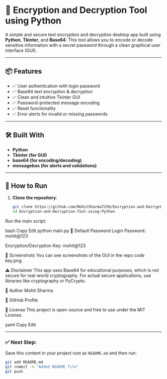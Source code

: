 # 🔐 Encryption and Decryption Tool using Python

A simple and secure text encryption and decryption desktop app built using **Python**, **Tkinter**, and **Base64**. This tool allows you to encode or decode sensitive information with a secret password through a clean graphical user interface (GUI).

---

## 📦 Features

- ✅ User authentication with login password
- ✅ Base64 text encryption & decryption
- ✅ Clean and intuitive Tkinter GUI
- ✅ Password-protected message encoding
- ✅ Reset functionality
- ✅ Error alerts for invalid or missing passwords

---

## 🛠️ Built With

- **Python**
- **Tkinter (for GUI)**
- **base64 (for encoding/decoding)**
- **messagebox (for alerts and validations)**

---

## 🚀 How to Run

1. **Clone the repository**:
   ```bash
   git clone https://github.com/MohitSharma7256/Encryption-and-Decryption-Tool-using-Python.git
   cd Encryption-and-Decryption-Tool-using-Python
Run the main script:

bash
Copy
Edit
python main.py
🔑 Default Password
Login Password: mohit@123

Encryption/Decryption Key: mohit@123

📸 Screenshots
You can see screenshots of the GUI in the repo code key.png.

⚠️ Disclaimer
This app uses Base64 for educational purposes, which is not secure for real-world cryptography. For actual secure applications, use libraries like cryptography or PyCrypto.

📩 Author
Mohit Sharma

🔗 GitHub Profile

📃 License
This project is open-source and free to use under the MIT License.

yaml
Copy
Edit

---

### ✅ Next Step:
Save this content in your project root as `README.md` and then run:

```bash
git add README.md
git commit -m "Added README file"
git push
